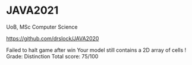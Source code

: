 # JAVA2021
UoB, MSc Computer Science

https://github.com/drslock/JAVA2020


Failed to halt game after win Your model still contains a 2D array of cells ! Grade: Distinction Total score: 75/100
